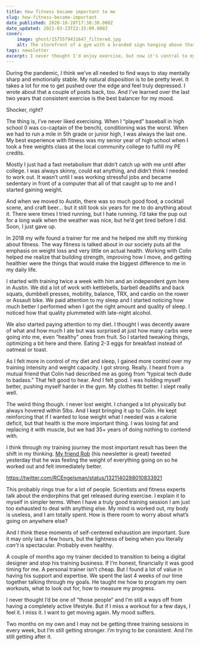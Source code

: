 ```yaml
---
title: How fitness became important to me
slug: how-fitness-became-important
date_published: 2020-10-28T17:30:30.000Z
date_updated: 2021-03-23T22:15:09.000Z
cover:
    image: ghost/1575579431647_filtered.jpg
    alt: The storefront of a gym with a branded sign hanging above that reads Athletic Outcomes.
tags: newsletter
excerpt: I never thought I'd enjoy exercise, but now it's central to my mental health.
---
```


During the pandemic, I think we’ve all needed to find ways to stay mentally sharp and emotionally stable. My natural disposition is to be pretty level. It takes a lot for me to get pushed over the edge and feel truly depressed. I wrote about that a couple of posts back, too. And I’ve learned over the last two years that consistent exercise is the best balancer for my mood.

Shocker, right?

The thing is, I’ve never liked exercising. When I “played” baseball in high school (I was co-captain of the bench), conditioning was the worst. When we had to run a mile in 5th grade or junior high, I was always the last one. My best experience with fitness was my senior year of high school when I took a free weights class at the local community college to fulfill my PE credits.

Mostly I just had a fast metabolism that didn’t catch up with me until after college. I was always skinny, could eat anything, and didn’t think I needed to work out. It wasn’t until I was working stressful jobs and became sedentary in front of a computer that all of that caught up to me and I started gaining weight.

And when we moved to Austin, there was so much good food, a cocktail scene, and craft beer… but it still took six years for me to do anything about it. There were times I tried running, but I hate running. I’d take the pup out for a long walk when the weather was nice, but he’d get tired before I did. Soon, I just gave up.

In 2018 my wife found a trainer for me and he helped me shift my thinking about fitness. The way fitness is talked about in our society puts all the emphasis on weight loss and very little on actual health. Working with Colin helped me realize that building strength, improving how I move, and getting healthier were the things that would make the biggest difference to me in my daily life.

I started with training twice a week with him and an independent gym here in Austin. We did a lot of work with kettlebells, barbell deadlifts and back squats, dumbbell presses, mobility, balance, TRX, and cardio on the rower or Assault bike. We paid attention to my sleep and I started noticing how much better I performed when I got the right amount and quality of sleep. I noticed how that quality plummeted with late-night alcohol.

We also started paying attention to my diet. I thought I was decently aware of what and how much I ate but was surprised at just how many carbs were going into me, even “healthy” ones from fruit. So I started tweaking things, optimizing a bit here and there. Eating 2-3 eggs for breakfast instead of oatmeal or toast.

As I felt more in control of my diet and sleep, I gained more control over my training intensity and weight capacity. I got strong. Really. I heard from a mutual friend that Colin had described me as going from “typical tech dude to badass.” That felt good to hear. And I felt good. I was holding myself better, pushing myself harder in the gym. My clothes fit better. I slept really well.

The weird thing though. I never lost weight. I changed a lot physically but always hovered within 5lbs. And I kept bringing it up to Colin. He kept reinforcing that if I wanted to lose weight what I needed was a calorie deficit, but that health is the more important thing. I was losing fat and replacing it with muscle, but we had 35+ years of doing nothing to contend with.

I think through my training journey the most important result has been the shift in my thinking. [My friend Rob](https://theother90.substack.com) (his newsletter is great) tweeted yesterday that he was feeling the weight of everything going on so he worked out and felt immediately better.

https://twitter.com/RCEngelsman/status/1321140288010833921

This probably rings true for a lot of people. Scientists and fitness experts talk about the endorphins that get released during exercise. I explain it to myself in simpler terms. When I have a truly good training session I am just too exhausted to deal with anything else. My mind is worked out, my body is useless, and I am totally spent. How is there room to worry about what’s going on anywhere else?

And I think these moments of self-centered exhaustion are important. Sure it may only last a few hours, but the lightness of being when you literally *can’t* is spectacular. Probably even healthy.

A couple of months ago my trainer decided to transition to being a digital designer and stop his training business. If I’m honest, financially it was good timing for me. A personal trainer isn’t cheap. But I found a lot of value in having his support and expertise. We spent the last 4 weeks of our time together talking through my goals. He taught me how to program my own workouts, what to look out for, how to measure my progress.

I never thought I’d be one of “those people” and I’m still a ways off from having a completely active lifestyle. But if I miss a workout for a few days, I feel it. I miss it. I want to get moving again. My mood suffers.

Two months on my own and I may not be getting three training sessions in every week, but I’m still getting stronger. I’m trying to be consistent. And I’m still getting after it.
